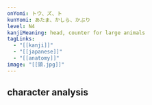 ```yaml
---
onYomi: トウ、ズ、ト
kunYomi: あたま、かしら、かぶり
level: N4
kanjiMeaning: head, counter for large animals
tagLinks:
  - "[[kanji]]"
  - "[[japanese]]"
  - "[[anatomy]]"
image: "[[頭.jpg]]"
---
```

## character analysis